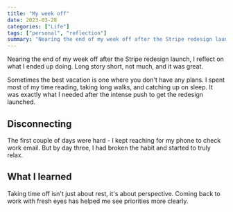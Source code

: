 ```yaml
---
title: "My week off"
date: 2023-03-28
categories: ["Life"]
tags: ["personal", "reflection"]
summary: "Nearing the end of my week off after the Stripe redesign launch, I reflect on what I ended up doing. Long story short, not much, and it was great."
---
```


Nearing the end of my week off after the Stripe redesign launch, I reflect on what I ended up doing. Long story short, not much, and it was great.

Sometimes the best vacation is one where you don't have any plans. I spent most of my time reading, taking long walks, and catching up on sleep. It was exactly what I needed after the intense push to get the redesign launched.

## Disconnecting

The first couple of days were hard - I kept reaching for my phone to check work email. But by day three, I had broken the habit and started to truly relax.

## What I learned

Taking time off isn't just about rest, it's about perspective. Coming back to work with fresh eyes has helped me see priorities more clearly.
